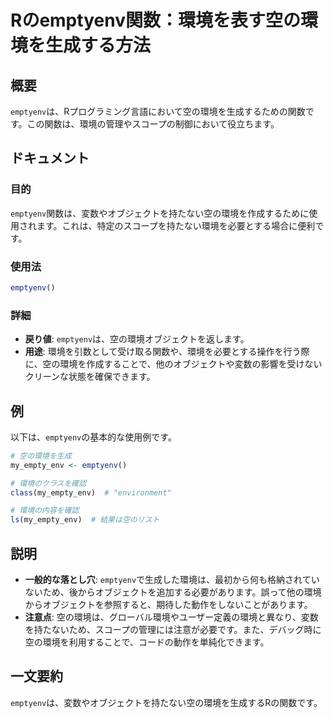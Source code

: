 <!--
Meta Description: # Rのemptyenv関数：環境を表す空の環境を生成する方法 ## 概要 `emptyenv`は、Rプログラミング言語において空の環境を生成するための関数です。この関数は、環境の管理やスコープの制御において役立ちます。 ## ドキュメント ### 目的 `emptyenv`関数は、変数やオブジェク...
Meta Keywords: emptyenv, my_empty_env, rのemptyenv関数, 環境を表す空の環境を生成する方法, rプログラミング言語において空の環境を生成するための関数です
-->

# Rのemptyenv関数：環境を表す空の環境を生成する方法

## 概要
`emptyenv`は、Rプログラミング言語において空の環境を生成するための関数です。この関数は、環境の管理やスコープの制御において役立ちます。

## ドキュメント
### 目的
`emptyenv`関数は、変数やオブジェクトを持たない空の環境を作成するために使用されます。これは、特定のスコープを持たない環境を必要とする場合に便利です。

### 使用法
```R
emptyenv()
```

### 詳細
- **戻り値**: `emptyenv`は、空の環境オブジェクトを返します。
- **用途**: 環境を引数として受け取る関数や、環境を必要とする操作を行う際に、空の環境を作成することで、他のオブジェクトや変数の影響を受けないクリーンな状態を確保できます。

## 例
以下は、`emptyenv`の基本的な使用例です。

```R
# 空の環境を生成
my_empty_env <- emptyenv()

# 環境のクラスを確認
class(my_empty_env)  # "environment"

# 環境の内容を確認
ls(my_empty_env)  # 結果は空のリスト
```

## 説明
- **一般的な落とし穴**: `emptyenv`で生成した環境は、最初から何も格納されていないため、後からオブジェクトを追加する必要があります。誤って他の環境からオブジェクトを参照すると、期待した動作をしないことがあります。
- **注意点**: 空の環境は、グローバル環境やユーザー定義の環境と異なり、変数を持たないため、スコープの管理には注意が必要です。また、デバッグ時に空の環境を利用することで、コードの動作を単純化できます。

## 一文要約
`emptyenv`は、変数やオブジェクトを持たない空の環境を生成するRの関数です。